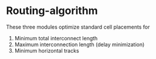 # Routing-algorithm

These three modules optimize standard cell placements for 

1) Minimum total interconnect length
2) Maximum interconnection length (delay minimization)
3) Minimum horizontal tracks
